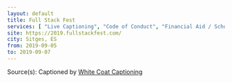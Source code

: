 ```yaml
---
layout: default
title: Full Stack Fest
services: [ "Live Captioning", "Code of Conduct", "Financial Aid / Scholarships", ]
site: https://2019.fullstackfest.com/
city: Sitges, ES
from: 2019-09-05
to: 2019-09-07
---
```


Source(s): Captioned by [White Coat Captioning](http://www.whitecoatcaptioning.com/)